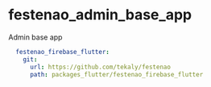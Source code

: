 # festenao_admin_base_app

Admin base app

```yaml
  festenao_firebase_flutter:
    git:
      url: https://github.com/tekaly/festenao
      path: packages_flutter/festenao_firebase_flutter
```
